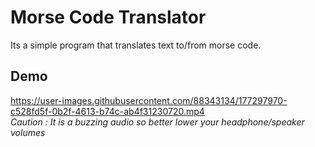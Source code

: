 # Morse Code Translator

Its a simple program that translates text to/from morse code.


## Demo

https://user-images.githubusercontent.com/88343134/177297970-c528fd5f-0b2f-4613-b74c-ab4f31230720.mp4 <br>
*Caution : It is a buzzing audio so better lower your headphone/speaker volumes*
